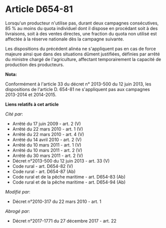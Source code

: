 # Article D654-81

Lorsqu'un producteur n'utilise pas, durant deux campagnes consécutives, 85 % au moins du quota individuel dont il dispose en
procédant soit à des livraisons, soit à des ventes directes, une fraction du quota non utilisé est affectée à la réserve
nationale dès la campagne suivante.

Les dispositions du précédent alinéa ne s'appliquent pas en cas de force majeure ainsi que dans des situations dûment
justifiées, définies par arrêté du ministre chargé de l'agriculture, affectant temporairement la capacité de production des
producteurs.

**Nota:**

Conformément à l'article 33 du décret n° 2013-500 du 12 juin 2013, les dispositions de l'article D. 654-81 ne s'appliquent
pas aux campagnes 2013-2014 et 2014-2015.

**Liens relatifs à cet article**

_Cité par_:

  - Arrêté du 17 juin 2009 - art. 2 (V)
  - Arrêté du 22 mars 2010 - art. 1 (V)
  - Arrêté du 22 mars 2010 - art. 4 (V)
  - Arrêté du 14 avril 2010 - art. 2 (V)
  - Arrêté du 10 mars 2011 - art. 1 (V)
  - Arrêté du 10 mars 2011 - art. 2 (V)
  - Arrêté du 30 mars 2011 - art. 2 (V)
  - Décret n°2013-500 du 12 juin 2013 - art. 33 (V)
  - Code rural - art. D654-82 (V)
  - Code rural - art. D654-87 (Ab)
  - Code rural et de la pêche maritime - art. D654-83 (Ab)
  - Code rural et de la pêche maritime - art. D654-94 (Ab)

_Modifié par_:

  - Décret n°2010-317 du 22 mars 2010 - art. 1

_Abrogé par_:

  - Décret n°2017-1771 du 27 décembre 2017 - art. 22
